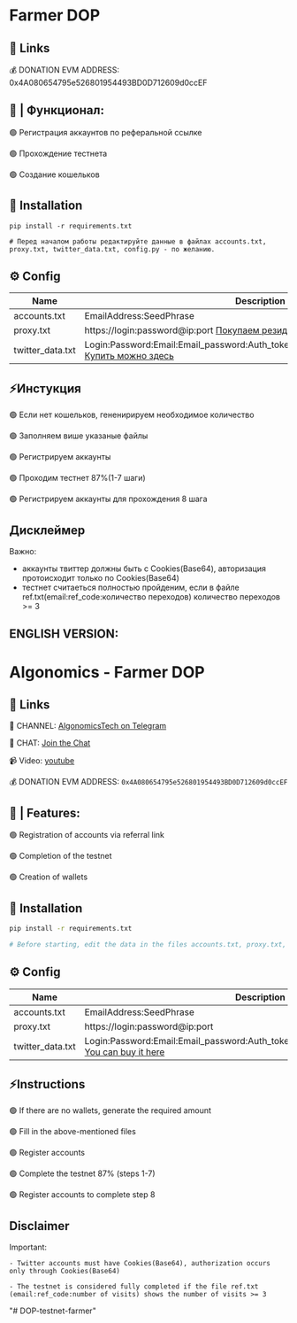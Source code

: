 #  Farmer DOP


## 🔗 Links

💰 DONATION EVM ADDRESS: 0x4A080654795e526801954493BD0D712609d0ccEF



## 🤖 | Функционал:

🟢 Регистрация аккаунтов по реферальной ссылке

🟢 Прохождение тестнета

🟢 Создание кошельков




## 🚀 Installation
```
pip install -r requirements.txt

# Перед началом работы редактируйте данные в файлах accounts.txt, proxy.txt, twitter_data.txt, config.py - по желанию.

```

## ⚙️ Config

| Name | Description                                                                                                                                                                                                                                                                                                                  |
| --- |------------------------------------------------------------------------------------------------------------------------------------------------------------------------------------------------------------------------------------------------------------------------------------------------------------------------------|
| accounts.txt | EmailAddress:SeedPhrase                                                                                                                                                                                                                                                                                                      |
| proxy.txt | https://login:password@ip:port     [Покупаем резиденские прокси](https://dashboard.iproyal.com/)           |
|twitter_data.txt| Login:Password:Email:Email_password:Auth_token:Secret_key_link:Cookies(Base64)   [Купить можно здесь](https://dark.shopping/products/view/akkaunty-twitter-podtverzdeny-po-pocte-outlookcomhotmailcom-pocta-v-komplekte-pri-etom-mozet-ne-rabotat-cookies-base64-v-komplekte-profil-ne-zapolnen-pol-mix-imena-en-reg-mix-ip) |

## ⚡️Инстукция

🟢 Если нет кошельков, гененирируем необходимое количество

🟢 Заполняем више указаные файлы

🟢 Регистрируем аккаунты

🟢 Проходим тестнет 87%(1-7 шаги)

🟢 Регистрируем аккаунты для прохождения 8 шага




## Дисклеймер

Важно:
- аккаунты твиттер должны быть с Cookies(Base64), авторизация протоисходит только по Cookies(Base64)
- тестнет считаеться полностью пройденим, если в файле ref.txt(email:ref_code:количество переходов) количество переходов >= 3










## ENGLISH VERSION:
# Algonomics - Farmer DOP

## 🔗 Links

🔔 CHANNEL: [AlgonomicsTech on Telegram](https://t.me/AlgonomicsTech)

💬 CHAT: [Join the Chat](https://t.me/+7zMjbT6mRBZlMGEy)

📹 Video: [youtube](https://youtu.be/z0Att42Zcog)

💰 DONATION EVM ADDRESS: `0x4A080654795e526801954493BD0D712609d0ccEF`

## 🤖 | Features:

🟢 Registration of accounts via referral link

🟢 Completion of the testnet

🟢 Creation of wallets

## 🚀 Installation

```bash
pip install -r requirements.txt

# Before starting, edit the data in the files accounts.txt, proxy.txt, twitter_data.txt, config.py as desired.

```

## ⚙️ Config

| Name | Description                                                                                                                                                                                                                                                                                                                   |
| --- |-------------------------------------------------------------------------------------------------------------------------------------------------------------------------------------------------------------------------------------------------------------------------------------------------------------------------------|
| accounts.txt | EmailAddress:SeedPhrase                                                                                                                                                                                                                                                                                                       |
| proxy.txt | https://login:password@ip:port                                                                                                                                                                                                                                                                                                |
|twitter_data.txt| Login:Password:Email:Email_password:Auth_token:Secret_key_link:Cookies(Base64)   [You can buy it here](https://dark.shopping/products/view/akkaunty-twitter-podtverzdeny-po-pocte-outlookcomhotmailcom-pocta-v-komplekte-pri-etom-mozet-ne-rabotat-cookies-base64-v-komplekte-profil-ne-zapolnen-pol-mix-imena-en-reg-mix-ip) |


## ⚡️Instructions

🟢 If there are no wallets, generate the required amount

🟢 Fill in the above-mentioned files

🟢 Register accounts

🟢 Complete the testnet 87% (steps 1-7)

🟢 Register accounts to complete step 8



## Disclaimer

Important:

    - Twitter accounts must have Cookies(Base64), authorization occurs only through Cookies(Base64)

    - The testnet is considered fully completed if the file ref.txt (email:ref_code:number of visits) shows the number of visits >= 3


"# DOP-testnet-farmer" 
